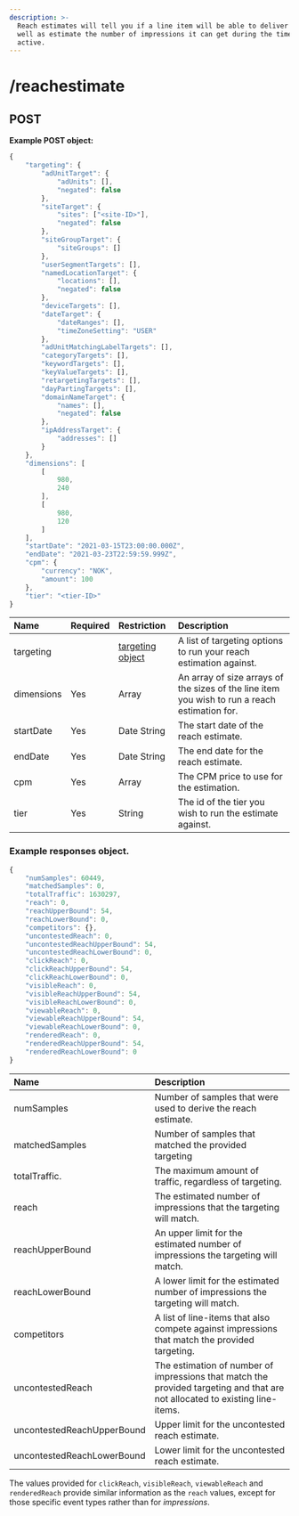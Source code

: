 ```yaml
---
description: >-
  Reach estimates will tell you if a line item will be able to deliver or not as
  well as estimate the number of impressions it can get during the time it is
  active.
---
```


# /reachestimate

## POST

**Example POST object:**

```javascript
{
    "targeting": {
        "adUnitTarget": {
            "adUnits": [],
            "negated": false
        },
        "siteTarget": {
            "sites": ["<site-ID>"],
            "negated": false
        },
        "siteGroupTarget": {
            "siteGroups": []
        },
        "userSegmentTargets": [],
        "namedLocationTarget": {
            "locations": [],
            "negated": false
        },
        "deviceTargets": [],
        "dateTarget": {
            "dateRanges": [],
            "timeZoneSetting": "USER"
        },
        "adUnitMatchingLabelTargets": [],
        "categoryTargets": [],
        "keywordTargets": [],
        "keyValueTargets": [],
        "retargetingTargets": [],
        "dayPartingTargets": [],
        "domainNameTarget": {
            "names": [],
            "negated": false
        },
        "ipAddressTarget": {
            "addresses": []
        }
    },
    "dimensions": [
        [
            980,
            240
        ],
        [
            980,
            120
        ]
    ],
    "startDate": "2021-03-15T23:00:00.000Z",
    "endDate": "2021-03-23T22:59:59.999Z",
    "cpm": {
        "currency": "NOK",
        "amount": 100
    },
    "tier": "<tier-ID>"
}
```

| Name | Required | Restriction | Description |
| :--- | :--- | :--- | :--- |
| targeting |  | [targeting object](../targeting-object.md) | A list of targeting options to run your reach estimation against. |
| dimensions | Yes | Array | An array of size arrays of the sizes of the line item you wish to run a reach estimation for. |
| startDate | Yes | Date String | The start date of the reach estimate. |
| endDate | Yes | Date String | The end date for the reach estimate. |
| cpm | Yes | Array | The CPM price to use for the estimation. |
| tier | Yes | String | The id of the tier you wish to run the estimate against. |

### Example responses object.

```javascript
{
    "numSamples": 60449,
    "matchedSamples": 0,
    "totalTraffic": 1630297,
    "reach": 0,
    "reachUpperBound": 54,
    "reachLowerBound": 0,
    "competitors": {},
    "uncontestedReach": 0,
    "uncontestedReachUpperBound": 54,
    "uncontestedReachLowerBound": 0,
    "clickReach": 0,
    "clickReachUpperBound": 54,
    "clickReachLowerBound": 0,
    "visibleReach": 0,
    "visibleReachUpperBound": 54,
    "visibleReachLowerBound": 0,
    "viewableReach": 0,
    "viewableReachUpperBound": 54,
    "viewableReachLowerBound": 0,
    "renderedReach": 0,
    "renderedReachUpperBound": 54,
    "renderedReachLowerBound": 0
}
```

| Name | Description |
| :--- | :--- |
| numSamples | Number of samples that were used to derive the reach estimate. |
| matchedSamples | Number of samples that matched the provided targeting |
| totalTraffic. | The maximum amount of traffic, regardless of targeting. |
| reach | The estimated number of impressions that the targeting will match. |
| reachUpperBound | An upper limit for the estimated number of impressions the targeting will match. |
| reachLowerBound | A lower limit for the estimated number of impressions the targeting will match. |
| competitors | A list of line-items that also compete against impressions that match the provided targeting. |
| uncontestedReach | The estimation of number of impressions that match the provided targeting and that are not allocated to existing line-items. |
| uncontestedReachUpperBound | Upper limit for the uncontested reach estimate. |
| uncontestedReachLowerBound | Lower limit for the uncontested reach estimate. |

The values provided for `clickReach`, `visibleReach`, `viewableReach` and `renderedReach` provide similar information as the `reach` values, except for those specific event types rather than for _impressions_.

